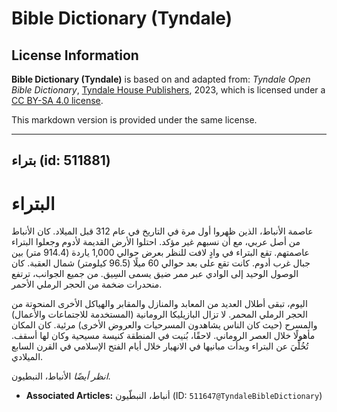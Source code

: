 # Bible Dictionary (Tyndale)

## License Information

**Bible Dictionary (Tyndale)** is based on and adapted from: _Tyndale Open Bible Dictionary_, [Tyndale House Publishers](https://tyndaleopenresources.com/), 2023, which is licensed under a [CC BY-SA 4.0 license](https://creativecommons.org/licenses/by-sa/4.0/legalcode.en).

This markdown version is provided under the same license.



--------------------------------

## بتراء (id: 511881)

البتراء
=======

عاصمة الأنباط، الذين ظهروا أول مرة في التاريخ في عام 312 قبل الميلاد. كان الأنباط من أصل عربي، مع أن نسبهم غير مؤكد. احتلوا الأرض القديمة لأدوم وجعلوا البتراء عاصمتهم. تقع البتراء في وادٍ لافت للنظر بعرض حوالي 1,000 ياردة (914\.4 متر) بين جبال غرب أدوم. كانت تقع على بعد حوالي 60 ميلًا (96\.5 كيلومتر) شمال العقبة. كان الوصول الوحيد إلى الوادي عبر ممر ضيق يسمى السِيق. من جميع الجوانب، ترتفع منحدرات ضخمة من الحجر الرملي الأحمر.

اليوم، تبقى أطلال العديد من المعابد والمنازل والمقابر والهياكل الأخرى المنحوتة من الحجر الرملي المحمر. لا تزال البازيليكا الرومانية (المستخدمة للاجتماعات والأعمال) والمسرح (حيث كان الناس يشاهدون المسرحيات والعروض الأخرى) مرئية. كان المكان مأهولًا خلال العصر الروماني. لاحقًا، بُنيت في المنطقة كنيسة مسيحية وكان لها أسقف. تُخُلِّيَ عن البتراء وبدأت مبانيها في الانهيار خلال أيام الفتح الإسلامي في القرن السابع الميلادي.

*انظر أيضًا* الأنباط، النبطيون.

* **Associated Articles:** أنباط، النبطّيون (ID: `511647@TyndaleBibleDictionary`)


